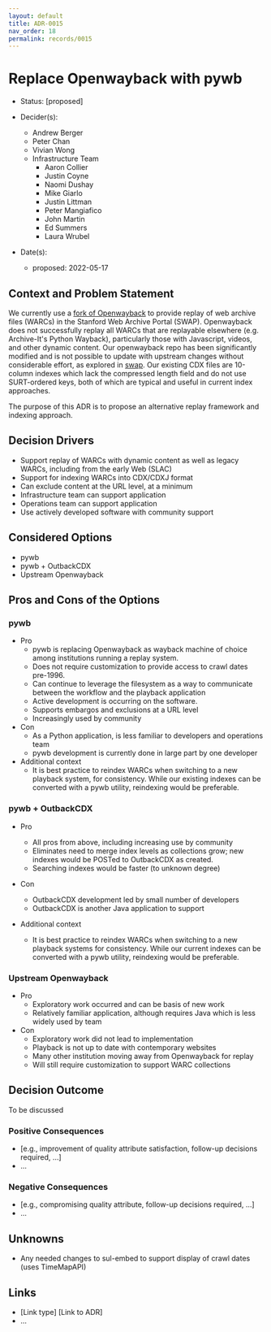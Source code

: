 ```yaml
---
layout: default
title: ADR-0015
nav_order: 18
permalink: records/0015
---
```

# Replace Openwayback with pywb

* Status: [proposed] <!-- required -->
* Decider(s): <!-- required -->
  * Andrew Berger
  * Peter Chan
  * Vivian Wong
  * Infrastructure Team
    * Aaron Collier
    * Justin Coyne
    * Naomi Dushay
    * Mike Giarlo
    * Justin Littman
    * Peter Mangiafico
    * John Martin
    * Ed Summers
    * Laura Wrubel

* Date(s): <!-- required -->
  * proposed: 2022-05-17

## Context and Problem Statement <!-- required -->

We currently use a [fork of Openwayback](https://github.com/sul-dlss/openwayback) to provide replay of web archive files (WARCs) in the Stanford Web Archive Portal (SWAP). Openwayback does not successfully replay all WARCs that are replayable elsewhere (e.g. Archive-It's Python Wayback), particularly those with Javascript, videos, and other dynamic content.  Our openwayback repo has been significantly modified and is not possible to update with upstream changes without considerable effort, as explored in [swap](https://github.com/sul-dlss/swap). Our existing CDX files are 10-column indexes which lack the compressed length field and do not use SURT-ordered keys, both of which are typical and useful in current index approaches. 

The purpose of this ADR is to propose an alternative replay framework and indexing approach.

## Decision Drivers <!-- optional -->

* Support replay of WARCs with dynamic content as well as legacy WARCs, including from the early Web (SLAC)
* Support for indexing WARCs into CDX/CDXJ format
* Can exclude content at the URL level, at a minimum
* Infrastructure team can support application
* Operations team can support application
* Use actively developed software with community support

## Considered Options <!-- required -->

* pywb
* pywb + OutbackCDX
* Upstream Openwayback 

## Pros and Cons of the Options

### pywb

* Pro
  * pywb is replacing Openwayback as wayback machine of choice among institutions running a replay system.
  * Does not require customization to provide access to crawl dates pre-1996. 
  * Can continue to leverage the filesystem as a way to communicate between the workflow and the playback application
  * Active development is occurring on the software.
  * Supports embargos and exclusions at a URL level
  * Increasingly used by community
* Con
  * As a Python application, is less familiar to developers and operations team
  * pywb development is currently done in large part by one developer
* Additional context
  * It is best practice to reindex WARCs when switching to a new playback system, for consistency. While our existing indexes can be converted with a pywb utility, reindexing would be preferable. 

### pywb + OutbackCDX
* Pro
  * All pros from above, including increasing use by community
  * Eliminates need to merge index levels as collections grow; new indexes would be POSTed to OutbackCDX as created.
  * Searching indexes would be faster (to unknown degree)

* Con  
  * OutbackCDX development led by small number of developers
  * OutbackCDX is another Java application to support

* Additional context
  * It is best practice to reindex WARCs when switching to a new playback systems for consistency. While our current indexes can be converted with a pywb utility, reindexing would be preferable. 

### Upstream Openwayback 
* Pro
  * Exploratory work occurred and can be basis of new work
  * Relatively familiar application, although requires Java which is less widely used by team
* Con
  * Exploratory work did not lead to implementation
  * Playback is not up to date with contemporary websites
  * Many other institution moving away from Openwayback for replay
  * Will still require customization to support WARC collections


## Decision Outcome <!-- required -->

To be discussed


### Positive Consequences <!-- optional -->

* [e.g., improvement of quality attribute satisfaction, follow-up decisions required, …]
* ...

### Negative Consequences <!-- optional -->

* [e.g., compromising quality attribute, follow-up decisions required, …]
* ...

## Unknowns

* Any needed changes to sul-embed to support display of crawl dates (uses TimeMapAPI)

## Links <!-- optional -->

* [Link type] [Link to ADR] <!-- example: Refined by [ADR-0005](0005-example.md) -->
* ... <!-- numbers of links can vary -->
